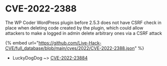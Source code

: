 # CVE-2022-2388

The WP Coder WordPress plugin before 2.5.3 does not have CSRF check in place when deleting code created by the plugin, which could allow attackers to make a logged in admin delete arbitrary ones via a CSRF attack

{% embed url="https://github.com/Live-Hack-CVE/full_database/blob/main/cves/2022/CVE-2022-2388.json" %}


* LuckyDogDog ~> [CVE-2022-23884](https://www.alice-snow.ru/2022/database/cve-2022-2388/cve-2022-23884-luckydogdog)